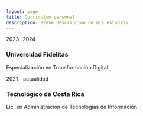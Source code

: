 ```yaml
---
layout: page
title: Curriculum personal
description: Breve descripción de mis estudios 
---
```


2023 -2024
### Universidad Fidélitas
Especialización en Transformación Digital

2021 - actualidad
### Tecnológico de Costa Rica
Lic. en Administración de Tecnologías de Información
